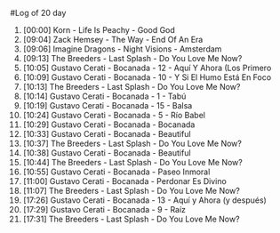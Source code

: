 #Log of 20 day

1. [00:00] Korn - Life Is Peachy - Good God
1. [09:04] Zack Hemsey - The Way - End Of An Era
1. [09:06] Imagine Dragons - Night Visions - Amsterdam
1. [09:13] The Breeders - Last Splash - Do You Love Me Now?
1. [10:05] Gustavo Cerati - Bocanada - 12 - Aquí Y Ahora (Los Primero
1. [10:09] Gustavo Cerati - Bocanada - 10 - Y Si El Humo Está En Foco
1. [10:13] The Breeders - Last Splash - Do You Love Me Now?
1. [10:14] Gustavo Cerati - Bocanada - 1 - Tabú
1. [10:19] Gustavo Cerati - Bocanada - 15 - Balsa
1. [10:24] Gustavo Cerati - Bocanada - 5 - Río Babel
1. [10:29] Gustavo Cerati - Bocanada - Bocanada
1. [10:33] Gustavo Cerati - Bocanada - Beautiful
1. [10:37] The Breeders - Last Splash - Do You Love Me Now?
1. [10:38] Gustavo Cerati - Bocanada - Beautiful
1. [10:44] The Breeders - Last Splash - Do You Love Me Now?
1. [10:55] Gustavo Cerati - Bocanada - Paseo Inmoral
1. [11:00] Gustavo Cerati - Bocanada - Perdonar Es Divino
1. [11:07] The Breeders - Last Splash - Do You Love Me Now?
1. [17:26] Gustavo Cerati - Bocanada - 13 - Aquí y Ahora (y después)
1. [17:29] Gustavo Cerati - Bocanada - 9 - Raíz
1. [17:31] The Breeders - Last Splash - Do You Love Me Now?
